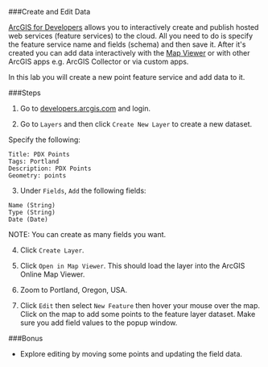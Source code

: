 ###Create and Edit Data

[ArcGIS for Developers](http://developers.arcgis.com) allows you to interactively create and publish hosted web services (feature services) to the cloud. All you need to do is specify the feature service name and fields (schema) and then save it. After it's created you can add data interactively with the [Map Viewer](http://doc.arcgis.com/en/arcgis-online/use-maps/view-maps.htm) or with other ArcGIS apps e.g. ArcGIS Collector or via custom apps.  

In this lab you will create a new point feature service and add data to it.

###Steps

1. Go to [developers.arcgis.com](http://developers.arcgis.com) and login.  

2. Go to `Layers` and then click `Create New Layer` to create a new dataset. 

 Specify the following:

 ```
 Title: PDX Points
 Tags: Portland
 Description: PDX Points
 Geometry: points
 ```

3. Under `Fields`, `Add` the following fields:
  
 ```
 Name (String)
 Type (String)
 Date (Date)
 ```

 NOTE: You can create as many fields you want.

4. Click `Create Layer`.

5. Click `Open in Map Viewer`. This should load the layer into the ArcGIS Online Map Viewer.

6. Zoom to Portland, Oregon, USA.

7. Click `Edit` then select `New Feature` then hover your mouse over the map. Click on the map to add some points to the feature layer dataset. Make sure you add field values to the popup window.

###Bonus 
* Explore editing by moving some points and updating the field data.

